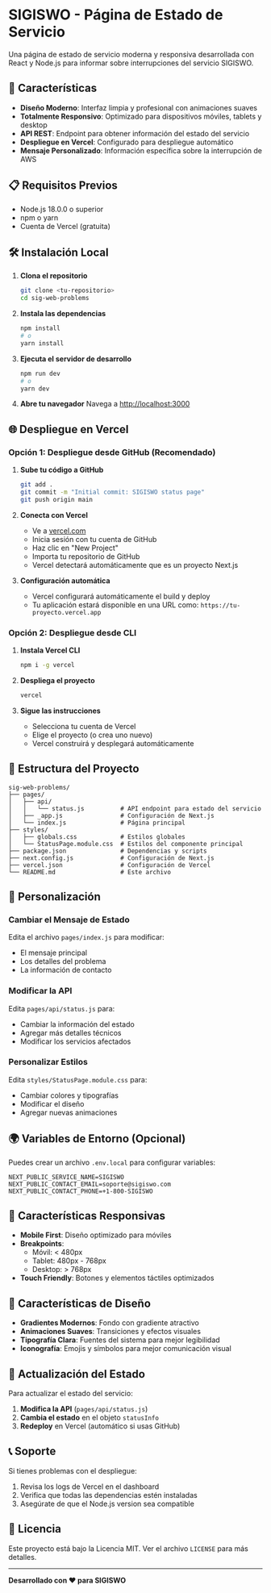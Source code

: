 # SIGISWO - Página de Estado de Servicio

Una página de estado de servicio moderna y responsiva desarrollada con React y Node.js para informar sobre interrupciones del servicio SIGISWO.

## 🚀 Características

- **Diseño Moderno**: Interfaz limpia y profesional con animaciones suaves
- **Totalmente Responsivo**: Optimizado para dispositivos móviles, tablets y desktop
- **API REST**: Endpoint para obtener información del estado del servicio
- **Despliegue en Vercel**: Configurado para despliegue automático
- **Mensaje Personalizado**: Información específica sobre la interrupción de AWS

## 📋 Requisitos Previos

- Node.js 18.0.0 o superior
- npm o yarn
- Cuenta de Vercel (gratuita)

## 🛠️ Instalación Local

1. **Clona el repositorio**
   ```bash
   git clone <tu-repositorio>
   cd sig-web-problems
   ```

2. **Instala las dependencias**
   ```bash
   npm install
   # o
   yarn install
   ```

3. **Ejecuta el servidor de desarrollo**
   ```bash
   npm run dev
   # o
   yarn dev
   ```

4. **Abre tu navegador**
   Navega a [http://localhost:3000](http://localhost:3000)

## 🌐 Despliegue en Vercel

### Opción 1: Despliegue desde GitHub (Recomendado)

1. **Sube tu código a GitHub**
   ```bash
   git add .
   git commit -m "Initial commit: SIGISWO status page"
   git push origin main
   ```

2. **Conecta con Vercel**
   - Ve a [vercel.com](https://vercel.com)
   - Inicia sesión con tu cuenta de GitHub
   - Haz clic en "New Project"
   - Importa tu repositorio de GitHub
   - Vercel detectará automáticamente que es un proyecto Next.js

3. **Configuración automática**
   - Vercel configurará automáticamente el build y deploy
   - Tu aplicación estará disponible en una URL como: `https://tu-proyecto.vercel.app`

### Opción 2: Despliegue desde CLI

1. **Instala Vercel CLI**
   ```bash
   npm i -g vercel
   ```

2. **Despliega el proyecto**
   ```bash
   vercel
   ```

3. **Sigue las instrucciones**
   - Selecciona tu cuenta de Vercel
   - Elige el proyecto (o crea uno nuevo)
   - Vercel construirá y desplegará automáticamente

## 📁 Estructura del Proyecto

```
sig-web-problems/
├── pages/
│   ├── api/
│   │   └── status.js          # API endpoint para estado del servicio
│   ├── _app.js                # Configuración de Next.js
│   └── index.js               # Página principal
├── styles/
│   ├── globals.css            # Estilos globales
│   └── StatusPage.module.css  # Estilos del componente principal
├── package.json               # Dependencias y scripts
├── next.config.js             # Configuración de Next.js
├── vercel.json                # Configuración de Vercel
└── README.md                  # Este archivo
```

## 🔧 Personalización

### Cambiar el Mensaje de Estado

Edita el archivo `pages/index.js` para modificar:
- El mensaje principal
- Los detalles del problema
- La información de contacto

### Modificar la API

Edita `pages/api/status.js` para:
- Cambiar la información del estado
- Agregar más detalles técnicos
- Modificar los servicios afectados

### Personalizar Estilos

Edita `styles/StatusPage.module.css` para:
- Cambiar colores y tipografías
- Modificar el diseño
- Agregar nuevas animaciones

## 🌍 Variables de Entorno (Opcional)

Puedes crear un archivo `.env.local` para configurar variables:

```env
NEXT_PUBLIC_SERVICE_NAME=SIGISWO
NEXT_PUBLIC_CONTACT_EMAIL=soporte@sigiswo.com
NEXT_PUBLIC_CONTACT_PHONE=+1-800-SIGISWO
```

## 📱 Características Responsivas

- **Mobile First**: Diseño optimizado para móviles
- **Breakpoints**: 
  - Móvil: < 480px
  - Tablet: 480px - 768px
  - Desktop: > 768px
- **Touch Friendly**: Botones y elementos táctiles optimizados

## 🎨 Características de Diseño

- **Gradientes Modernos**: Fondo con gradiente atractivo
- **Animaciones Suaves**: Transiciones y efectos visuales
- **Tipografía Clara**: Fuentes del sistema para mejor legibilidad
- **Iconografía**: Emojis y símbolos para mejor comunicación visual

## 🔄 Actualización del Estado

Para actualizar el estado del servicio:

1. **Modifica la API** (`pages/api/status.js`)
2. **Cambia el estado** en el objeto `statusInfo`
3. **Redeploy** en Vercel (automático si usas GitHub)

## 📞 Soporte

Si tienes problemas con el despliegue:

1. Revisa los logs de Vercel en el dashboard
2. Verifica que todas las dependencias estén instaladas
3. Asegúrate de que el Node.js version sea compatible

## 📄 Licencia

Este proyecto está bajo la Licencia MIT. Ver el archivo `LICENSE` para más detalles.

---

**Desarrollado con ❤️ para SIGISWO**
